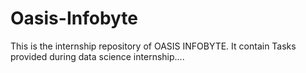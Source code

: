 # Oasis-Infobyte
This is the internship repository of OASIS INFOBYTE. It contain Tasks provided during data science internship....
